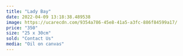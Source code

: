 ```yaml
---
title: "Lady Bay"
date: 2022-04-09 13:18:38.489538
image: https://ucarecdn.com/9354a786-45e8-41a5-a3fc-886f84599a17/
price: "350"
size: "25 x 30cm"
sold: "Contact Us"
media: "Oil on canvas"
---
```


